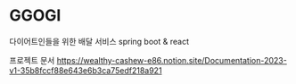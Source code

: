 # GGOGI
다이어트인들을 위한 배달 서비스
spring boot &amp; react

프로젝트 문서
https://wealthy-cashew-e86.notion.site/Documentation-2023-v1-35b8fccf88e643e6b3ca75edf218a921 
